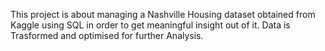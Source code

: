 This project is about managing a Nashville Housing dataset obtained from Kaggle using SQL in order to get meaningful insight out of it. Data is Trasformed and optimised for further Analysis.
